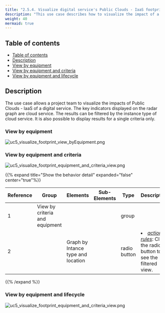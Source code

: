 ```yaml
---
title: "2.5.4. Visualize digital service's Public Clouds - IaaS footprint"
description: "This use case describes how to visualize the impact of a digital service"
weight: 40
mermaid: true
---
```


## Table of contents

-   [Table of contents](#table-of-contents)
-   [Description](#description)
-   [View by equipment](#view-by-equipment)
-   [View by equipment and criteria](#view-by-equipment-and-criteria)
-   [View by equipment and lifecycle](#view-by-equipment-and-lifecycle)

## Description

The use case allows a project team to visualize the impacts of Public Clouds - IaaS of a digital service.
The key indicators displayed on the radar graph are cloud service.
The results can be filtered by the instance type of cloud service.
It is also possible to display results for a single criteria only.

### View by equipment

![uc5_visualize_footprint_view_byEquipment.png](../../images/uc5_visualize_cloud_footprint_view_byEquipment.png)

### View by equipment and criteria

![uc5_visualize_footprint_equipment_and_criteria_view.png](../../images/uc5_visualize_cloud_footprint_equipment_and_criteria_view.png)

{{% expand title="Show the behavior detail" expanded="false" center="true"%}}

| Reference | Group                          | Elements                           | Sub-Elements | Type         | Description                                                                 |
| --------- | ------------------------------ |------------------------------------| ------------ | ------------ | --------------------------------------------------------------------------- |
| 1         | View by criteria and equipment |                                    |              | group        |                                                                             |
| 2         |                                | Graph by Intance type and location |              | radio button | <li><u>_action rules_</u>: Click the radio button to see the filtered view. |

{{% /expand %}}

### View by equipment and lifecycle
![uc5_visualize_footprint_equipment_and_criteria_view.png](../../images/uc5_visualize_cloud_footprint_equipment_and_lifecycle_view.png)




